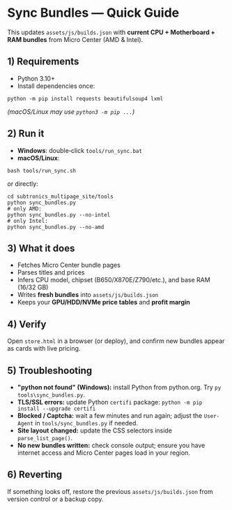 
# Sync Bundles — Quick Guide

This updates `assets/js/builds.json` with **current CPU + Motherboard + RAM bundles** from Micro Center (AMD & Intel).

## 1) Requirements
- Python 3.10+
- Install dependencies once:
```
python -m pip install requests beautifulsoup4 lxml
```
*(macOS/Linux may use `python3 -m pip ...`)*

## 2) Run it
- **Windows**: double‑click `tools/run_sync.bat`
- **macOS/Linux**:
```
bash tools/run_sync.sh
```

or directly:
```
cd subtronics_multipage_site/tools
python sync_bundles.py
# only AMD:
python sync_bundles.py --no-intel
# only Intel:
python sync_bundles.py --no-amd
```

## 3) What it does
- Fetches Micro Center bundle pages
- Parses titles and prices
- Infers CPU model, chipset (B650/X870E/Z790/etc.), and base RAM (16/32 GB)
- Writes **fresh bundles** into `assets/js/builds.json`
- Keeps your **GPU/HDD/NVMe price tables** and **profit margin**

## 4) Verify
Open `store.html` in a browser (or deploy), and confirm new bundles appear as cards with live pricing.

## 5) Troubleshooting
- **"python not found" (Windows):** install Python from python.org. Try `py tools\sync_bundles.py`.
- **TLS/SSL errors:** update Python `certifi` package: `python -m pip install --upgrade certifi`
- **Blocked / Captcha:** wait a few minutes and run again; adjust the `User-Agent` in `tools/sync_bundles.py` if needed.
- **Site layout changed:** update the CSS selectors inside `parse_list_page()`.
- **No new bundles written:** check console output; ensure you have internet access and Micro Center pages load in your region.

## 6) Reverting
If something looks off, restore the previous `assets/js/builds.json` from version control or a backup copy.

